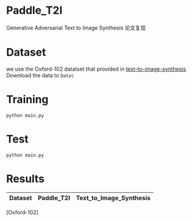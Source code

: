 # Paddle_T2I
Generative Adversarial Text to Image Synthesis 论文复现
# Dataset
we use the Oxford-102 datatset that provided in [text-to-image-synthesis](https://github.com/aelnouby/Text-to-Image-Synthesis).
Download the data to ```Data\```
# Training
```
python main.py
```
# Test
```
python main.py
```
# Results
Dataset | Paddle_T2I | Text_to_Image_Synthesis
:------:|:----------:|:------------------------:|
[Oxford-102]
